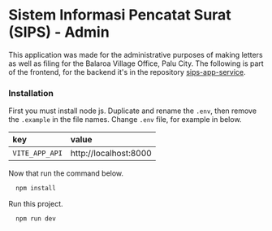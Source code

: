 
# Sistem Informasi Pencatat Surat (SIPS) - Admin
This application was made for the administrative purposes of making letters as well as filing for the Balaroa Village Office, Palu City. The following is part of the frontend, for the backend it's in the repository [sips-app-service](https://github.com/fandi-ahmad/sips-app-service).

### Installation
First you must install node js. Duplicate and rename the `.env`, then remove the `.example` in the file names. Change `.env` file, for example in below.

| key           | value                         |
| :--------     | :---------------------------- |
| `VITE_APP_API`| http://localhost:8000         |

Now that run the command below.

``` bash
  npm install
```

Run this project.
```
  npm run dev
```






